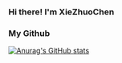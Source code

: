 ### Hi there! I'm XieZhuoChen


### My Github
[![Anurag's GitHub stats](https://github-readme-stats.vercel.app/api?username=bowerchen&count_private=true&show_icons=true)](https://github.com/anuraghazra/github-readme-stats)




<!--
**bowerchen/bowerchen** is a ✨ _special_ ✨ repository because its `README.md` (this file) appears on your GitHub profile.

Here are some ideas to get you started:

- 🔭 I’m currently working on ...
- 🌱 I’m currently learning ...
- 👯 I’m looking to collaborate on ...
- 🤔 I’m looking for help with ...
- 💬 Ask me about ...
- 📫 How to reach me: ...
- 😄 Pronouns: ...
- ⚡ Fun fact: ...
-->
